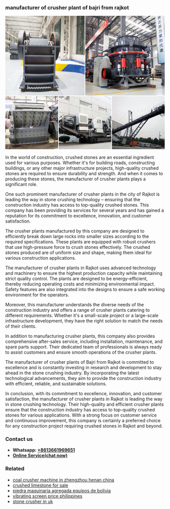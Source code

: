 <h3>manufacturer of crusher plant of bajri from rajkot</h3><img src='1708408316.jpg' alt=''><p>In the world of construction, crushed stones are an essential ingredient used for various purposes. Whether it's for building roads, constructing buildings, or any other major infrastructure projects, high-quality crushed stones are required to ensure durability and strength. And when it comes to producing these stones, the manufacturer of crusher plants plays a significant role. </p><p>One such prominent manufacturer of crusher plants in the city of Rajkot is leading the way in stone crushing technology – ensuring that the construction industry has access to top-quality crushed stones. This company has been providing its services for several years and has gained a reputation for its commitment to excellence, innovation, and customer satisfaction.</p><p>The crusher plants manufactured by this company are designed to efficiently break down large rocks into smaller sizes according to the required specifications. These plants are equipped with robust crushers that use high-pressure force to crush stones effectively. The crushed stones produced are of uniform size and shape, making them ideal for various construction applications.</p><p>The manufacturer of crusher plants in Rajkot uses advanced technology and machinery to ensure the highest production capacity while maintaining strict quality control. The plants are designed to be energy-efficient, thereby reducing operating costs and minimizing environmental impact. Safety features are also integrated into the designs to ensure a safe working environment for the operators.</p><p>Moreover, this manufacturer understands the diverse needs of the construction industry and offers a range of crusher plants catering to different requirements. Whether it's a small-scale project or a large-scale infrastructure development, they have the right solution to match the needs of their clients.</p><p>In addition to manufacturing crusher plants, this company also provides comprehensive after-sales service, including installation, maintenance, and spare parts support. Their dedicated team of professionals is always ready to assist customers and ensure smooth operations of the crusher plants.</p><p>The manufacturer of crusher plants of Bajri from Rajkot is committed to excellence and is constantly investing in research and development to stay ahead in the stone crushing industry. By incorporating the latest technological advancements, they aim to provide the construction industry with efficient, reliable, and sustainable solutions.</p><p>In conclusion, with its commitment to excellence, innovation, and customer satisfaction, the manufacturer of crusher plants in Rajkot is leading the way in stone crushing technology. Their high-quality and efficient crusher plants ensure that the construction industry has access to top-quality crushed stones for various applications. With a strong focus on customer service and continuous improvement, this company is certainly a preferred choice for any construction project requiring crushed stones in Rajkot and beyond.</p><h3>Contact us</h3><ul><li><strong>Whatsapp:&nbsp;<a href="https://wa.me/8613661969651">+8613661969651</a></strong></li><li><a href="https://swt.shibang-china.com/?git&amp;zhl&amp;manufacturer of crusher plant of bajri from rajkot"><strong>Online Service(chat now)</strong></a></li></ul><h3>Related</h3><ul><li><a href='coal crusher machine in zhengzhou henan china.md'>coal crusher machine in zhengzhou henan china</a></li><li><a href='crushed limestone for sale.md'>crushed limestone for sale</a></li><li><a href='piedra maquinaria agregada equipos de bolivia.md'>piedra maquinaria agregada equipos de bolivia</a></li><li><a href='vibrating screen price philippines.md'>vibrating screen price philippines</a></li><li><a href='stone crusher in uk.md'>stone crusher in uk</a></li></ul>